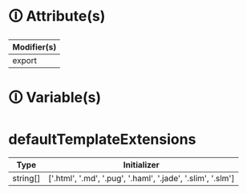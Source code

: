 # &#128712; Attribute(s)

| Modifier(s)                            |
|----------------------------------------|
| export |

# &#128712; Variable(s)

# defaultTemplateExtensions

| Type                        | Initializer                       |
|-----------------------------|-----------------------------------|
| string[] | ['.html', '.md', '.pug', '.haml', '.jade', '.slim', '.slm'] |